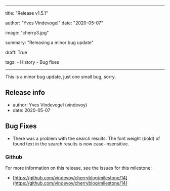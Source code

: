 ---

title: "Release v1.5.1"

author: "Yves Vindevogel"
date: "2020-05-07"

image: "cherry3.jpg"

summary: "Releasing a minor bug update"

draft: True

tags:
    - History
    - Bug fixes

----------

This is a minor bug update, just one small bug, sorry.


## Release info

- author: Yves Vindevogel (vindevoy)
- date: 2020-05-07

## Bug Fixes

- There was a problem with the search results. The font weight (bold) of found text in the search results is now case-insensitive.  

### Github 

For more information on this release, see the issues for this milestone:

- [https://github.com/vindevoy/cherryblog/milestone/14](https://github.com/vindevoy/cherryblog/milestone/14)